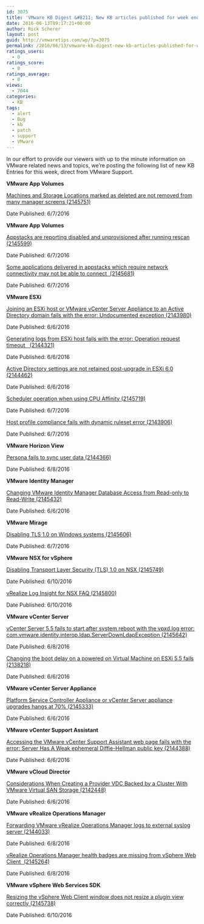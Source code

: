 ```yaml
---
id: 3075
title: 'VMware KB Digest &#8211; New KB articles published for week ending 6/11/16'
date: 2016-06-13T09:17:21+00:00
author: Rick Scherer
layout: post
guid: http://vmwaretips.com/wp/?p=3075
permalink: /2016/06/13/vmware-kb-digest-new-kb-articles-published-for-week-ending-61116/
ratings_users:
  - 0
ratings_score:
  - 0
ratings_average:
  - 0
views:
  - 7044
categories:
  - KB
tags:
  - alert
  - Bug
  - kb
  - patch
  - support
  - VMware
---
```

In our effort to provide our viewers with up to the minute information on VMware related news and topics, we&#8217;re posting the following list of new KB Entries for this week, direct from VMware Support.

<!--more-->

**VMware App Volumes**
  
[Machines and Storage Locations marked as deleted are not removed from many manager screens (2145751)](http://vmw.re/1S2B4iA)
  
Date Published: 6/7/2016

**VMware App Volumes**
  
[Appstacks are reporting disabled and unprovisioned after running rescan (2145599)](http://vmw.re/28xsTab)
  
Date Published: 6/7/2016
  
[Some applications delivered in appstacks which require network connectivity may not be able to connect  (2145681)](http://vmw.re/1S2ACRs)
  
Date Published: 6/7/2016

**VMware ESXi**
  
[Joining an ESXi host or VMware vCenter Server Appliance to an Active Directory domain fails with the error: Undocumented exception (2143980)](http://vmw.re/28xsTqH)
  
Date Published: 6/6/2016
  
[Generating logs from ESXi host fails with the error: Operation request timeout   (2144321)](http://vmw.re/1S2Bohc)
  
Date Published: 6/6/2016
  
[Active Directory settings are not retained post-upgrade in ESXi 6.0 (2144462)](http://vmw.re/28xtskd)
  
Date Published: 6/6/2016
  
[Scheduler operation when using CPU Affinity (2145719)](http://vmw.re/1S2AC3Y)
  
Date Published: 6/7/2016
  
[Host profile compliance fails with dynamic ruleset error (2143906)](http://vmw.re/28xtbxz)
  
Date Published: 6/7/2016

**VMware Horizon View**
  
[Persona fails to sync user data (2144366)](http://vmw.re/1S2zRI5)
  
Date Published: 6/8/2016

**VMware Identity Manager**
  
[Changing VMware Identity Manager Database Access from Read-only to Read-Write (2145432)](http://vmw.re/28xtGYu)
  
Date Published: 6/6/2016

**VMware Mirage**
  
[Disabling TLS 1.0 on Windows systems (2145606)](http://vmw.re/1S2zKfK)
  
Date Published: 6/7/2016

**VMware NSX for vSphere**
  
[Disabling Transport Layer Security (TLS) 1.0 on NSX (2145749)](http://vmw.re/28xsLY3)
  
Date Published: 6/10/2016
  
[vRealize Log Insight for NSX FAQ (2145800)](http://vmw.re/1S2AXUl)
  
Date Published: 6/10/2016

**VMware vCenter Server**
  
[vCenter Server 5.5 fails to start after system reboot with the vpxd.log error: com.vmware.identity.interop.ldap.ServerDownLdapException (2145642)](http://vmw.re/28xtB7a)
  
Date Published: 6/8/2016
  
[Changing the boot delay on a powered on Virtual Machine on ESXi 5.5 fails (2138218)](http://vmw.re/1S2zTQm)
  
Date Published: 6/6/2016

**VMware vCenter Server Appliance**
  
[Platform Service Controller Appliance or vCenter Server appliance upgrades hangs at 70% (2145333)](http://vmw.re/28xtDvR)
  
Date Published: 6/6/2016

**VMware vCenter Support Assistant**
  
[Accessing the VMware vCenter Support Assistant web page fails with the error: Server Has A Weak ephemeral Diffie-Hellman public key (2144388)](http://vmw.re/1S2AAsO)
  
Date Published: 6/6/2016

**VMware vCloud Director**
  
[Considerations When Creating a Provider VDC Backed by a Cluster With VMware Virtual SAN Storage (2142448)](http://vmw.re/28xtwAo)
  
Date Published: 6/6/2016

**VMware vRealize Operations Manager**
  
[Forwarding VMware vRealize Operations Manager logs to external syslog server (2144033)](http://vmw.re/1S2Bq8X)
  
Date Published: 6/8/2016
  
[vRealize Operations Manager health badges are missing from vSphere Web Client  (2145264)](http://vmw.re/28xsJQ4)
  
Date Published: 6/8/2016

**VMware vSphere Web Services SDK**
  
[Resizing the vSphere Web Client window does not resize a plugin view correctly (2145738)](http://vmw.re/1S2Ae5j)
  
Date Published: 6/10/2016